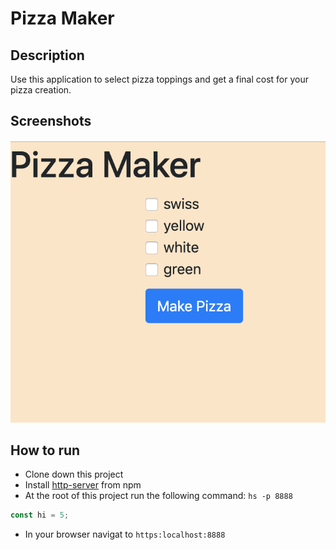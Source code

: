 # Pizza Maker

## Description
Use this application to select pizza toppings and get a final cost for your pizza creation.

## Screenshots
![Pizza Maker Preview](https://raw.githubusercontent.com/CharityBunyon/pizza-maker/master/screenshots/Screen%20Shot%202019-09-28%20at%201.38.08%20PM.png)

## How to run
* Clone down this project 
* Install [http-server](https://www.npmjs.com/package/http-server) from npm
* At the root of this project run the following command: `hs -p 8888`

```js
const hi = 5;
```

* In your browser navigat to `https:localhost:8888`